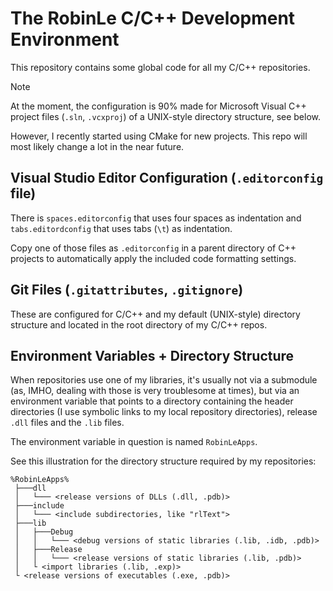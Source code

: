 # The RobinLe C/C++ Development Environment
This repository contains some global code for all my C/C++ repositories.

> [!NOTE]
> At the moment, the configuration is 90% made for Microsoft Visual C++
> project files (`.sln`, `.vcxproj`) of a UNIX-style directory
> structure, see below.
>
> However, I recently started using CMake for new projects. This repo
> will most likely change a lot in the near future.


## Visual Studio Editor Configuration (`.editorconfig` file)

There is `spaces.editorconfig` that uses four spaces as indentation and
`tabs.editordconfig` that uses tabs (`\t`) as indentation.

Copy one of those files as `.editorconfig` in a parent directory of C++
projects to automatically apply the included code formatting settings.


## Git Files (`.gitattributes`,  `.gitignore`)
These are configured for C/C++ and my default (UNIX-style) directory structure and located in the
root directory of my C/C++ repos.


## Environment Variables + Directory Structure
When repositories use one of my libraries, it's usually not via a submodule (as, IMHO, dealing with
those is very troublesome at times), but via an environment variable that points to a directory
containing the header directories (I use symbolic links to my local repository directories), release
`.dll` files and the `.lib` files.

The environment variable in question is named `RobinLeApps`.

See this illustration for the directory structure required by my repositories:
```
%RobinLeApps%
 ├───dll
 │   └─── <release versions of DLLs (.dll, .pdb)>
 ├───include
 │   └─── <include subdirectories, like "rlText">
 ├───lib
 │   ├───Debug
 │   │   └─── <debug versions of static libraries (.lib, .idb, .pdb)>
 │   ├───Release
 │   │   └─── <release versions of static libraries (.lib, .pdb)>
 │   └ <import libraries (.lib, .exp)>
 └ <release versions of executables (.exe, .pdb)>
```
